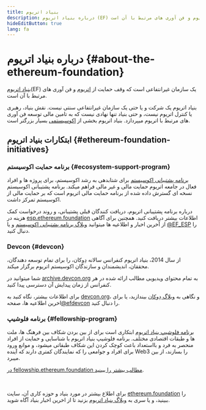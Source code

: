 ```yaml
---
title: بنیاد اتریوم
description: درباره بنیاد اتریوم (EF) بیشتر بدانید که یک سازمان غیرانتفاعی است که وقف حمایت از اتریوم و فن آوری های مرتبط با آن است.
hideEditButton: true
lang: fa
---
```


# درباره بنیاد اتریوم {#about-the-ethereum-foundation}

<Logo/>

[بنیاد اتریوم](http://ethereum.foundation/)(EF) یک سازمان غیرانتفاعی است که وقف حمایت از [اتریوم](/what-is-ethereum/) و فن آوری های مرتبط با آن است.

بنیاد اتریوم یک شرکت و یا حتی یک سازمان غیرانتفاعی سنتی نیست. نقش بنیاد، رهبری یا کنترل اتریوم نیست، و حتی بنیاد تنها نهادی نیست که به تامین مالی توسعه فن آوری های مرتبط با اتریوم میپردازد. بنیاد اتریوم بخشی از [اکوسیستمی](/community/) بسیار بزرگتر است.

## ابتکارات بنیاد اتریوم {#ethereum-foundation-initiatives}

### برنامه حمایت اکوسیستم {#ecosystem-support-program}

[برنامه پشتیبانی اکوسیستم](https://esp.ethereum.foundation/) برای شتابدهی به رشد اکوسیستم، برای پروژه ها و افراد فعال در جامعه اتریوم حمایت مالی و غیر مالی فراهم میکند. برنامه پشتیبانی اکوسیستم نسخه ای گسترش داده شده از برنامه حمایت مالی اتریوم است که بر حمایت مالی از اکوسیستم تمرکز داشت.

درباره برنامه پشتیبانی اتریوم، دریافت کنندگان قبلی پشتیبانی، و روند درخواست کمک هزینه در [esp.ethereum.foundation](https://esp.ethereum.foundation/) اطلاعات بیشتر دریافت کنید. همچنین برای آگاهی از آخرین اخبار و اطلاعیه ها میتوانید [ وبلاگ برنامه پشتیبانی اکوسیستم](https://blog.ethereum.org/category/ecosystem-support-program/) و یا [@EF_ESP](https://twitter.com/EF_ESP) را دنبال کنید.

### Devcon {#devcon}

از سال 2014، بنیاد اتریوم کنفرانس سالانه دِوکان، را برای تمام توسعه دهندگان، محققان، اندیشمندان و سازندگان اکوسیستم اتریوم برگزار میکند.

شما میتوانید در [archive.devcon.org](https://archive.devcon.org/) به تمام محتوای ویدیویی مطالب ارائه شده در هر کنفرانس از زمان پیدایش آن دسترسی پیدا کنید.

برای اطلاعات بیشتر، نگاه کنید به [devcon.org](https://devcon.org/)، و نگاهی به [وبلاگ دِوکان](https://devcon.org/en/blogs/) بیندازید، یا برای اخرین اطلاعیه ها، صفحه[@efdevcon](https://twitter.com/EFDevcon) را دنبال کنید.

### برنامه فلوشیپ {#fellowship-program}

[برنامه فلوشیپ بنیاد اتریوم](https://fellowship.ethereum.foundation/) ابتکاری است برای از بین بردن شکاف بین فرهنگ ها، ملت ها و طبقات اقتصادی مختلف. برنامه فلوشیپ بنیاد اتریوم با شناسایی و حمایت از افراد منحصر به فرد و بااستعداد باعث کوچک کردن این شکاف طبقاتی میشود، و موانع ورود برای افراد و جوامعی را که نمایندگان کمتری دارند که آینده Web3 را بسازند، از بین میبرد.

[در fellowship.ethereum.foundation مطالب بیشتر را ببینید](https://fellowship.ethereum.foundation/).

<br/>

برای اطلاع بیشتر در مورد بنیاد و حوزه کاری آن، سایت [ethereum.foundation](http://ethereum.foundation/) را ببینید، و یا سری به [وبلاگ بنیاد اتریوم](https://blog.ethereum.org/) بزنید تا از اخرین اخبار بنیاد آگاه شوید.
